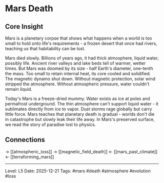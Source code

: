 # Mars Death

## Core Insight
Mars is a planetary corpse that shows what happens when a world is too small to hold onto life's requirements - a frozen desert that once had rivers, teaching us that habitability can be lost.

Mars died slowly. Billions of years ago, it had thick atmosphere, liquid water, possibly life. Ancient river valleys and lake beds tell of warmer, wetter times. But Mars was doomed by its size - half Earth's diameter, one-tenth the mass. Too small to retain internal heat, its core cooled and solidified. The magnetic dynamo shut down. Without magnetic protection, solar wind stripped the atmosphere. Without atmospheric pressure, water couldn't remain liquid.

Today's Mars is a freeze-dried mummy. Water exists as ice at poles and permafrost underground. The thin atmosphere can't support liquid water - it sublimates directly from ice to vapor. Dust storms rage globally but carry little force. Mars teaches that planetary death is gradual - worlds don't die in catastrophe but slowly leak their life away. In Mars's preserved surface, we read the story of paradise lost to physics.

## Connections
→ [[atmospheric_loss]]
→ [[magnetic_field_death]]
← [[mars_past_climate]]
← [[terraforming_mars]]

---
Level: L5
Date: 2025-12-21
Tags: #mars #death #atmosphere #evolution #loss
